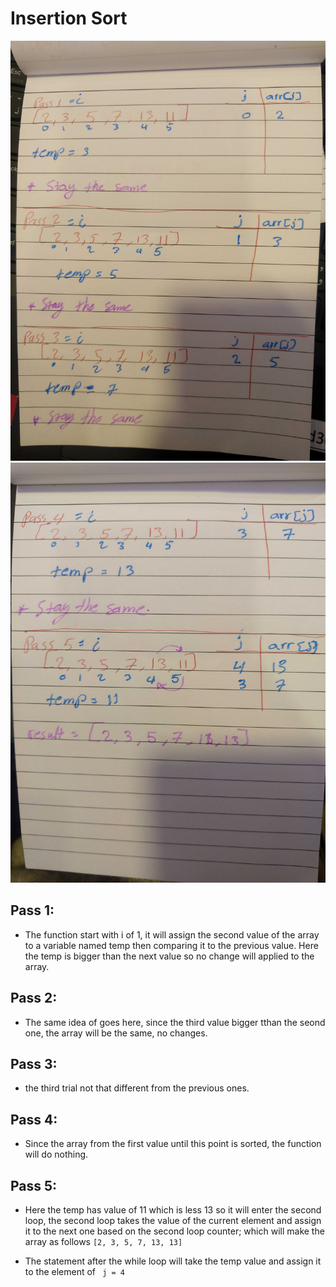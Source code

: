 # Insertion Sort

![](../assest/hh1.jpg)
![](../assest/mm.jpg)

## Pass 1:

* The function start with i of 1, it will assign the second value of the array to a variable named temp then comparing it to the previous value. Here the temp is bigger than the next value so no change will applied to the array.

## Pass 2:

* The same idea of goes here, since the third value bigger tthan the seond one, the array will be the same, no changes.

## Pass 3:

* the third trial not that different from the previous ones.

## Pass 4:

* Since the array from the first value until this point is sorted, the function will do nothing.

## Pass 5:

* Here the temp has value of 11 which is less 13 so it will enter the second loop, the second loop takes the value of the current element and assign it to the next one based on the second loop counter; which will make the array as follows `[2, 3, 5, 7, 13, 13]` 

* The statement after the while loop will take the temp value and assign it to the element of ` j = 4`